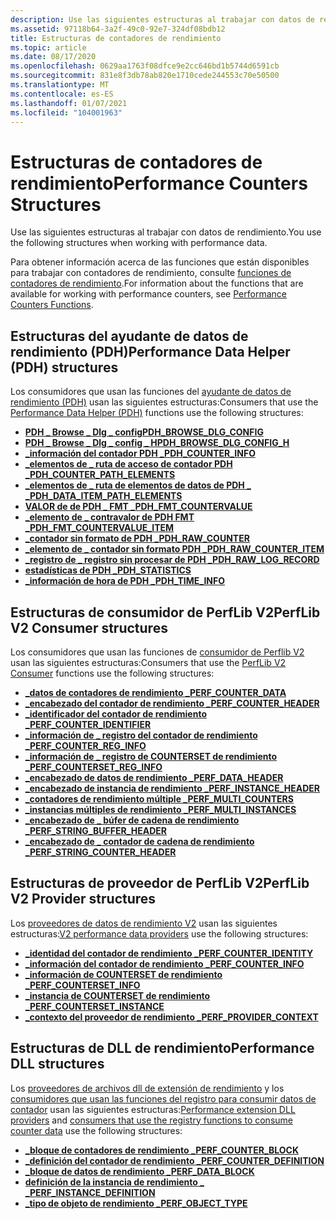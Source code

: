 ```yaml
---
description: Use las siguientes estructuras al trabajar con datos de rendimiento.
ms.assetid: 97118b64-3a2f-49c0-92e7-324df08bdb12
title: Estructuras de contadores de rendimiento
ms.topic: article
ms.date: 08/17/2020
ms.openlocfilehash: 0629aa1763f08dfce9e2cc646bd1b5744d6591cb
ms.sourcegitcommit: 831e8f3db78ab820e1710cede244553c70e50500
ms.translationtype: MT
ms.contentlocale: es-ES
ms.lasthandoff: 01/07/2021
ms.locfileid: "104001963"
---
```

# <a name="performance-counters-structures"></a><span data-ttu-id="f6c34-103">Estructuras de contadores de rendimiento</span><span class="sxs-lookup"><span data-stu-id="f6c34-103">Performance Counters Structures</span></span>

<span data-ttu-id="f6c34-104">Use las siguientes estructuras al trabajar con datos de rendimiento.</span><span class="sxs-lookup"><span data-stu-id="f6c34-104">You use the following structures when working with performance data.</span></span>

<span data-ttu-id="f6c34-105">Para obtener información acerca de las funciones que están disponibles para trabajar con contadores de rendimiento, consulte [funciones de contadores de rendimiento](performance-counters-functions.md).</span><span class="sxs-lookup"><span data-stu-id="f6c34-105">For information about the functions that are available for working with performance counters, see [Performance Counters Functions](performance-counters-functions.md).</span></span>

## <a name="performance-data-helper-pdh-structures"></a><span data-ttu-id="f6c34-106">Estructuras del ayudante de datos de rendimiento (PDH)</span><span class="sxs-lookup"><span data-stu-id="f6c34-106">Performance Data Helper (PDH) structures</span></span>

<span data-ttu-id="f6c34-107">Los consumidores que usan las funciones del [ayudante de datos de rendimiento (PDH)](using-the-pdh-functions-to-consume-counter-data.md) usan las siguientes estructuras:</span><span class="sxs-lookup"><span data-stu-id="f6c34-107">Consumers that use the [Performance Data Helper (PDH)](using-the-pdh-functions-to-consume-counter-data.md) functions use the following structures:</span></span>

- [<span data-ttu-id="f6c34-108">**PDH \_ Browse \_ Dlg \_ config**</span><span class="sxs-lookup"><span data-stu-id="f6c34-108">**PDH\_BROWSE\_DLG\_CONFIG**</span></span>](/windows/win32/api/pdh/ns-pdh-pdh_browse_dlg_config_a)
- [<span data-ttu-id="f6c34-109">**PDH \_ Browse \_ Dlg \_ config \_ H**</span><span class="sxs-lookup"><span data-stu-id="f6c34-109">**PDH\_BROWSE\_DLG\_CONFIG\_H**</span></span>](/windows/win32/api/pdh/ns-pdh-pdh_browse_dlg_config_ha)
- [<span data-ttu-id="f6c34-110">**\_información del contador PDH \_**</span><span class="sxs-lookup"><span data-stu-id="f6c34-110">**PDH\_COUNTER\_INFO**</span></span>](/windows/desktop/api/Pdh/ns-pdh-pdh_counter_info_a)
- [<span data-ttu-id="f6c34-111">**\_elementos de \_ ruta de acceso de contador PDH \_**</span><span class="sxs-lookup"><span data-stu-id="f6c34-111">**PDH\_COUNTER\_PATH\_ELEMENTS**</span></span>](/windows/desktop/api/Pdh/ns-pdh-pdh_counter_path_elements_a)
- [<span data-ttu-id="f6c34-112">**\_elementos de \_ ruta de elementos de datos de PDH \_ \_**</span><span class="sxs-lookup"><span data-stu-id="f6c34-112">**PDH\_DATA\_ITEM\_PATH\_ELEMENTS**</span></span>](/windows/desktop/api/Pdh/ns-pdh-pdh_data_item_path_elements_a)
- [<span data-ttu-id="f6c34-113">**VALOR de de PDH \_ FMT \_**</span><span class="sxs-lookup"><span data-stu-id="f6c34-113">**PDH\_FMT\_COUNTERVALUE**</span></span>](/windows/desktop/api/Pdh/ns-pdh-pdh_fmt_countervalue)
- [<span data-ttu-id="f6c34-114">**\_elemento de \_ contravalor de PDH FMT \_**</span><span class="sxs-lookup"><span data-stu-id="f6c34-114">**PDH\_FMT\_COUNTERVALUE\_ITEM**</span></span>](/windows/desktop/api/Pdh/ns-pdh-pdh_fmt_countervalue_item_a)
- [<span data-ttu-id="f6c34-115">**\_contador sin formato de PDH \_**</span><span class="sxs-lookup"><span data-stu-id="f6c34-115">**PDH\_RAW\_COUNTER**</span></span>](/windows/desktop/api/Pdh/ns-pdh-pdh_raw_counter)
- [<span data-ttu-id="f6c34-116">**\_elemento de \_ contador sin formato PDH \_**</span><span class="sxs-lookup"><span data-stu-id="f6c34-116">**PDH\_RAW\_COUNTER\_ITEM**</span></span>](/windows/desktop/api/Pdh/ns-pdh-pdh_raw_counter_item_a)
- [<span data-ttu-id="f6c34-117">**\_registro de \_ registro sin procesar de PDH \_**</span><span class="sxs-lookup"><span data-stu-id="f6c34-117">**PDH\_RAW\_LOG\_RECORD**</span></span>](/windows/desktop/api/Pdh/ns-pdh-pdh_raw_log_record)
- [<span data-ttu-id="f6c34-118">**estadísticas de PDH \_**</span><span class="sxs-lookup"><span data-stu-id="f6c34-118">**PDH\_STATISTICS**</span></span>](/windows/desktop/api/Pdh/ns-pdh-pdh_statistics)
- [<span data-ttu-id="f6c34-119">**\_información de hora de PDH \_**</span><span class="sxs-lookup"><span data-stu-id="f6c34-119">**PDH\_TIME\_INFO**</span></span>](/windows/desktop/api/Pdh/ns-pdh-pdh_time_info)

## <a name="perflib-v2-consumer-structures"></a><span data-ttu-id="f6c34-120">Estructuras de consumidor de PerfLib V2</span><span class="sxs-lookup"><span data-stu-id="f6c34-120">PerfLib V2 Consumer structures</span></span>

<span data-ttu-id="f6c34-121">Los consumidores que usan las funciones de [consumidor de Perflib V2](using-the-perflib-functions-to-consume-counter-data.md) usan las siguientes estructuras:</span><span class="sxs-lookup"><span data-stu-id="f6c34-121">Consumers that use the [PerfLib V2 Consumer](using-the-perflib-functions-to-consume-counter-data.md) functions use the following structures:</span></span>

- [<span data-ttu-id="f6c34-122">**\_datos de contadores de rendimiento \_**</span><span class="sxs-lookup"><span data-stu-id="f6c34-122">**PERF\_COUNTER\_DATA**</span></span>](/windows/desktop/api/Perflib/ns-perflib-perf_counter_data)
- [<span data-ttu-id="f6c34-123">**\_encabezado del contador de rendimiento \_**</span><span class="sxs-lookup"><span data-stu-id="f6c34-123">**PERF\_COUNTER\_HEADER**</span></span>](/windows/desktop/api/Perflib/ns-perflib-perf_counter_header)
- [<span data-ttu-id="f6c34-124">**\_identificador del contador de rendimiento \_**</span><span class="sxs-lookup"><span data-stu-id="f6c34-124">**PERF\_COUNTER\_IDENTIFIER**</span></span>](/windows/desktop/api/Perflib/ns-perflib-perf_counter_identifier)
- [<span data-ttu-id="f6c34-125">**\_información de \_ registro del contador de rendimiento \_**</span><span class="sxs-lookup"><span data-stu-id="f6c34-125">**PERF\_COUNTER\_REG\_INFO**</span></span>](/windows/desktop/api/Perflib/ns-perflib-perf_counter_reg_info)
- [<span data-ttu-id="f6c34-126">**\_información de \_ registro de COUNTERSET de rendimiento \_**</span><span class="sxs-lookup"><span data-stu-id="f6c34-126">**PERF\_COUNTERSET\_REG\_INFO**</span></span>](/windows/desktop/api/Perflib/ns-perflib-perf_counterset_reg_info)
- [<span data-ttu-id="f6c34-127">**\_encabezado de datos de rendimiento \_**</span><span class="sxs-lookup"><span data-stu-id="f6c34-127">**PERF\_DATA\_HEADER**</span></span>](/windows/desktop/api/Perflib/ns-perflib-perf_data_header)
- [<span data-ttu-id="f6c34-128">**\_encabezado de instancia de rendimiento \_**</span><span class="sxs-lookup"><span data-stu-id="f6c34-128">**PERF\_INSTANCE\_HEADER**</span></span>](/windows/desktop/api/Perflib/ns-perflib-perf_instance_header)
- [<span data-ttu-id="f6c34-129">**\_contadores de rendimiento múltiple \_**</span><span class="sxs-lookup"><span data-stu-id="f6c34-129">**PERF\_MULTI\_COUNTERS**</span></span>](/windows/desktop/api/Perflib/ns-perflib-perf_multi_counters)
- [<span data-ttu-id="f6c34-130">**\_instancias múltiples de rendimiento \_**</span><span class="sxs-lookup"><span data-stu-id="f6c34-130">**PERF\_MULTI\_INSTANCES**</span></span>](/windows/desktop/api/Perflib/ns-perflib-perf_multi_instances)
- [<span data-ttu-id="f6c34-131">**\_encabezado de \_ búfer de cadena de rendimiento \_**</span><span class="sxs-lookup"><span data-stu-id="f6c34-131">**PERF\_STRING\_BUFFER\_HEADER**</span></span>](/windows/win32/api/perflib/ns-perflib-perf_string_buffer_header)
- [<span data-ttu-id="f6c34-132">**\_encabezado de \_ contador de cadena de rendimiento \_**</span><span class="sxs-lookup"><span data-stu-id="f6c34-132">**PERF\_STRING\_COUNTER\_HEADER**</span></span>](/windows/win32/api/perflib/ns-perflib-perf_string_counter_header)

## <a name="perflib-v2-provider-structures"></a><span data-ttu-id="f6c34-133">Estructuras de proveedor de PerfLib V2</span><span class="sxs-lookup"><span data-stu-id="f6c34-133">PerfLib V2 Provider structures</span></span>

<span data-ttu-id="f6c34-134">Los [proveedores de datos de rendimiento V2](providing-counter-data-using-version-2-0.md) usan las siguientes estructuras:</span><span class="sxs-lookup"><span data-stu-id="f6c34-134">[V2 performance data providers](providing-counter-data-using-version-2-0.md) use the following structures:</span></span>

- [<span data-ttu-id="f6c34-135">**\_identidad del contador de rendimiento \_**</span><span class="sxs-lookup"><span data-stu-id="f6c34-135">**PERF\_COUNTER\_IDENTITY**</span></span>](/windows/desktop/api/Perflib/ns-perflib-perf_counter_identity)
- [<span data-ttu-id="f6c34-136">**\_información del contador de rendimiento \_**</span><span class="sxs-lookup"><span data-stu-id="f6c34-136">**PERF\_COUNTER\_INFO**</span></span>](/windows/desktop/api/Perflib/ns-perflib-perf_counter_info)
- [<span data-ttu-id="f6c34-137">**\_información de COUNTERSET de rendimiento \_**</span><span class="sxs-lookup"><span data-stu-id="f6c34-137">**PERF\_COUNTERSET\_INFO**</span></span>](/windows/desktop/api/Perflib/ns-perflib-perf_counterset_info)
- [<span data-ttu-id="f6c34-138">**\_instancia de COUNTERSET de rendimiento \_**</span><span class="sxs-lookup"><span data-stu-id="f6c34-138">**PERF\_COUNTERSET\_INSTANCE**</span></span>](/windows/desktop/api/Perflib/ns-perflib-perf_counterset_instance)
- [<span data-ttu-id="f6c34-139">**\_contexto del proveedor de rendimiento \_**</span><span class="sxs-lookup"><span data-stu-id="f6c34-139">**PERF\_PROVIDER\_CONTEXT**</span></span>](/windows/win32/api/perflib/ns-perflib-perf_provider_context)

## <a name="performance-dll-structures"></a><span data-ttu-id="f6c34-140">Estructuras de DLL de rendimiento</span><span class="sxs-lookup"><span data-stu-id="f6c34-140">Performance DLL structures</span></span>

<span data-ttu-id="f6c34-141">Los [proveedores de archivos dll de extensión de rendimiento](providing-counter-data-using-a-performance-dll.md) y los [consumidores que usan las funciones del registro para consumir datos de contador](using-the-registry-functions-to-consume-counter-data.md) usan las siguientes estructuras:</span><span class="sxs-lookup"><span data-stu-id="f6c34-141">[Performance extension DLL providers](providing-counter-data-using-a-performance-dll.md) and [consumers that use the registry functions to consume counter data](using-the-registry-functions-to-consume-counter-data.md) use the following structures:</span></span>

- [<span data-ttu-id="f6c34-142">**\_bloque de contadores de rendimiento \_**</span><span class="sxs-lookup"><span data-stu-id="f6c34-142">**PERF\_COUNTER\_BLOCK**</span></span>](/windows/desktop/api/Winperf/ns-winperf-perf_counter_block)
- [<span data-ttu-id="f6c34-143">**\_definición del contador de rendimiento \_**</span><span class="sxs-lookup"><span data-stu-id="f6c34-143">**PERF\_COUNTER\_DEFINITION**</span></span>](/windows/desktop/api/Winperf/ns-winperf-perf_counter_definition)
- [<span data-ttu-id="f6c34-144">**\_bloque de datos de rendimiento \_**</span><span class="sxs-lookup"><span data-stu-id="f6c34-144">**PERF\_DATA\_BLOCK**</span></span>](/windows/desktop/api/Winperf/ns-winperf-perf_data_block)
- [<span data-ttu-id="f6c34-145">**definición de la instancia de rendimiento \_ \_**</span><span class="sxs-lookup"><span data-stu-id="f6c34-145">**PERF\_INSTANCE\_DEFINITION**</span></span>](/windows/desktop/api/Winperf/ns-winperf-perf_instance_definition)
- [<span data-ttu-id="f6c34-146">**\_tipo de objeto de rendimiento \_**</span><span class="sxs-lookup"><span data-stu-id="f6c34-146">**PERF\_OBJECT\_TYPE**</span></span>](/windows/desktop/api/Winperf/ns-winperf-perf_object_type)
